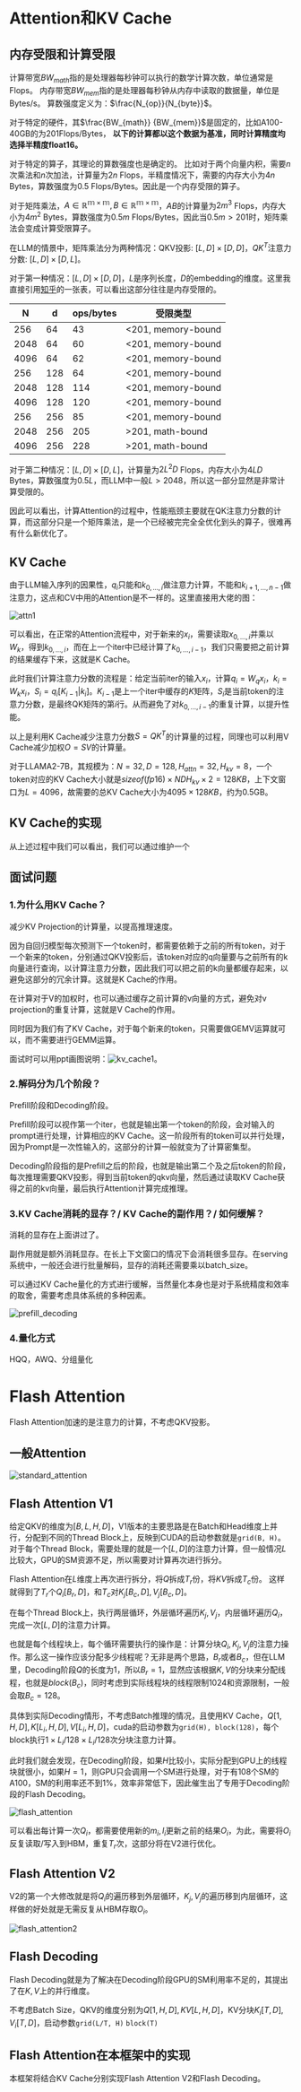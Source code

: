 # Attention和KV Cache
## 内存受限和计算受限
计算带宽$BW_{math}$指的是处理器每秒钟可以执行的数学计算次数，单位通常是Flops。
内存带宽$BW_{mem}$指的是处理器每秒钟从内存中读取的数据量，单位是Bytes/s。
算数强度定义为：$\frac{N_{op}}{N_{byte}}$。

对于特定的硬件，其$\frac{BW_{math}} {BW_{mem}}$是固定的，比如A100-40GB的为201Flops/Bytes，
**以下的计算都以这个数据为基准，同时计算精度均选择半精度float16。**

对于特定的算子，其理论的算数强度也是确定的。
比如对于两个向量内积，需要$n$次乘法和$n$次加法，计算量为$2n$ Flops，半精度情况下，需要的内存大小为$4n$ Bytes，算数强度为$0.5$ Flops/Bytes。因此是一个内存受限的算子。

对于矩阵乘法，$A\in \mathbb{R^{m\times m}}, B\in \mathbb{R^{m\times m}}$，$AB$的计算量为$2m^3$ Flops，内存大小为$4m^2$ Bytes，算数强度为$0.5m$ Flops/Bytes，因此当$0.5m > 201$时，矩阵乘法会变成计算受限算子。

在LLM的情景中，矩阵乘法分为两种情况：QKV投影: $[L, D] \times [D, D]$，$QK^T$注意力分数: $[L, D] \times [D, L]$。

对于第一种情况：$[L, D] \times [D, D]$，$L$是序列长度，$D$的embedding的维度。这里我直接引用[知乎](https://zhuanlan.zhihu.com/p/639228219?s_r=0)的一张表，可以看出这部分往往是内存受限的。

| N    | d   | ops/bytes | 受限类型       |
|------|-----|-----------|----------------|
| 256  | 64  | 43        | <201, memory-bound |
| 2048 | 64  | 60        | <201, memory-bound |
| 4096 | 64  | 62        | <201, memory-bound |
| 256  | 128 | 64        | <201, memory-bound |
| 2048 | 128 | 114       | <201, memory-bound |
| 4096 | 128 | 120       | <201, memory-bound |
| 256  | 256 | 85        | <201, memory-bound |
| 2048 | 256 | 205       | >201, math-bound   |
| 4096 | 256 | 228       | >201, math-bound   |

对于第二种情况：$[L, D] \times [D, L]$，计算量为$2L^2 D$ Flops，内存大小为$4LD$ Bytes，算数强度为$0.5L$，而LLM中一般$L>2048$，所以这一部分显然是非常计算受限的。

因此可以看出，计算Attention的过程中，性能瓶颈主要就在QK注意力分数的计算，而这部分只是一个矩阵乘法，是一个已经被完完全全优化到头的算子，很难再有什么新优化了。

## KV Cache
由于LLM输入序列的因果性，$q_i$只能和$k_{0,...,i}$做注意力计算，不能和$k_{i+1,...,n-1}$做注意力，这点和CV中用的Attention是不一样的。这里直接用大佬的图：

![attn1](img/attn1.png)

可以看出，在正常的Attention流程中，对于新来的$x_i$，需要读取$x_{0,...,i}$并乘以$W_k$，得到$k_{0,...,i}$，而在上一个iter中已经计算了$k_{0,...,i-1}$，我们只需要把之前计算的结果缓存下来，这就是K Cache。

此时我们计算注意力分数的流程是：给定当前iter的输入$x_i$，计算$q_i = W_q x_i$，$k_i = W_k x_i$，$S_i = q_i [K_{i-1} | k_i]$。$K_{i-1}$是上一个iter中缓存的$K$矩阵，$S_i$是当前token的注意力分数，是最终QK矩阵的第$i$行。从而避免了对$k_{0,...,i-1}$的重复计算，以提升性能。

以上是利用K Cache减少注意力分数$S = QK^T$的计算量的过程，同理也可以利用V Cache减少加权$O = SV$的计算量。

对于LLAMA2-7B，其规模为：$N=32, D=128, H_{attn}=32, H_{kv}=8$，一个token对应的KV Cache大小就是$sizeof(fp16) \times N D H_{kv} \times 2 = 128KB$，上下文窗口为$L=4096$，故需要的总KV Cache大小为$4095 \times 128KB$，约为0.5GB。

## KV Cache的实现
从上述过程中我们可以看出，我们可以通过维护一个

## 面试问题
### 1.为什么用KV Cache？
减少KV Projection的计算量，以提高推理速度。

因为自回归模型每次预测下一个token时，都需要依赖于之前的所有token，对于一个新来的token，分别通过QKV投影后，该token对应的q向量要与之前所有的k向量进行查询，以计算注意力分数，因此我们可以把之前的k向量都缓存起来，以避免这部分的冗余计算。这就是K Cache的作用。

在计算对于V的加权时，也可以通过缓存之前计算的v向量的方式，避免对v projection的重复计算，这就是V Cache的作用。

同时因为我们有了KV Cache，对于每个新来的token，只需要做GEMV运算就可以，而不需要进行GEMM运算。

面试时可以用ppt画图说明：![kv_cache1](img/kv_cache1.png)。

### 2.解码分为几个阶段？
Prefill阶段和Decoding阶段。

Prefill阶段可以视作第一个iter，也就是输出第一个token的阶段，会对输入的prompt进行处理，计算相应的KV Cache。这一阶段所有的token可以并行处理，因为Prompt是一次性输入的，这部分的计算一般就变为了计算密集型。

Decoding阶段指的是Prefill之后的阶段，也就是输出第二个及之后token的阶段，每次推理需要QKV投影，得到当前token的qkv向量，然后通过读取KV Cache获得之前的kv向量，最后执行Attention计算完成推理。

### 3.KV Cache消耗的显存？/ KV Cache的副作用？/ 如何缓解？
消耗的显存在上面讲过了。

副作用就是额外消耗显存。在长上下文窗口的情况下会消耗很多显存。在serving系统中，一般还会进行批量解码，显存的消耗还需要乘以batch_size。

可以通过KV Cache量化的方式进行缓解，当然量化本身也是对于系统精度和效率的取舍，需要考虑具体系统的多种因素。

![prefill_decoding](img/prefill_decoding1.png)

### 4.量化方式
HQQ，AWQ、分组量化

# Flash Attention
Flash Attention加速的是注意力的计算，不考虑QKV投影。
## 一般Attention
![standard_attention](img/attn2.png)

## Flash Attention V1
给定QKV的维度为$[B, L, H, D]$，V1版本的主要思路是在Batch和Head维度上并行，分配到不同的Thread Block上，反映到CUDA的启动参数就是`grid(B, H)`。
对于每个Thread Block，需要处理的就是一个$[L, D]$的注意力计算，但一般情况$L$比较大，GPU的SM资源不足，所以需要对计算再次进行拆分。

Flash Attention在$L$维度上再次进行拆分，将$Q$拆成$T_r$份，将$KV$拆成$T_c$份。
这样就得到了$T_r$个$Q_i[B_r, D]$，和$T_c$对$K_j[B_c, D], V_j[B_c, D]$。

在每个Thread Block上，执行两层循环，外层循环遍历$K_j, V_j$，内层循环遍历$Q_i$，完成一次$[L, D]$的注意力计算。

也就是每个线程块上，每个循环需要执行的操作是：计算分块$Q_i, K_j, V_j$的注意力操作。那么这一操作应该分配多少线程呢？无非是两个思路，$B_r$或者$B_c$，但在LLM里，Decoding阶段$Q$的长度为1，所以$B_r=1$，显然应该根据$K, V$的分块来分配线程，也就是$block(B_c)$，同时考虑到实际线程块的线程限制1024和资源限制，一般会取$B_c=128$。

具体到实际Decoding情形，不考虑Batch推理的情况，且使用KV Cache，$Q[1, H, D], K[L_i, H, D], V[L_i, H, D]$，cuda的启动参数为`grid(H), block(128)`，每个block执行$1 \times L_i / 128 \times L_i / 128$次分块注意力计算。

此时我们就会发现，在Decoding阶段，如果$H$比较小，实际分配到GPU上的线程块就很小，如果$H=1$，则GPU只会调用一个SM进行处理，对于有108个SM的A100，SM的利用率还不到1%，效率非常低下，因此催生出了专用于Decoding阶段的Flash Decoding。

![flash_attention](img/fattn1.png)

可以看出每计算一次$Q_i$，都需要使用新的$m_i, l_i$更新之前的结果$O_i$，为此，需要将$O_i$反复读取/写入到HBM，重复$T_r$次，这部分将在V2进行优化。

## Flash Attention V2
V2的第一个大修改就是将$Q_i$的遍历移到外层循环，$K_j, V_j$的遍历移到内层循环，这样做的好处就是无需反复从HBM存取$O_i$。

![flash_attention2](img/fattn2.png)

## Flash Decoding
Flash Decoding就是为了解决在Decoding阶段GPU的SM利用率不足的，其提出了在$K,V$上的并行维度。

不考虑Batch Size，QKV的维度分别为$Q[1, H, D], KV[L, H, D]$，KV分块$K_i[T, D], V_i[T, D]$，启动参数`grid(L/T, H)` `block(T)`

## Flash Attention在本框架中的实现
本框架将结合KV Cache分别实现Flash Attention V2和Flash Decoding。
